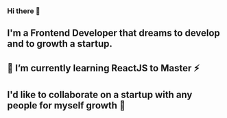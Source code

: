 ### Hi there 👋
## I'm a Frontend Developer that dreams to develop and to growth a startup.
## 🌱 I’m currently learning ReactJS to Master ⚡
## I'd like to collaborate on a startup with any people for myself growth 👯

<!--
**Server1567/Server1567** is a ✨ _special_ ✨ repository because its `README.md` (this file) appears on your GitHub profile.

Here are some ideas to get you started:

- 🔭 I’m currently working on ...
- 🌱 I’m currently learning ...
- 👯 I’m looking to collaborate on ...
- 🤔 I’m looking for help with ...
- 💬 Ask me about ...
- 📫 How to reach me: ...
- 😄 Pronouns: ...
- ⚡ Fun fact: ...
-->
